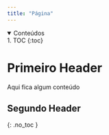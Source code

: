 ```yaml
---
title: "Página"
---
```


<details open markdown="block">
  <summary>
    Conteúdos
  </summary>
1. TOC
{:toc}
</details>


# Primeiro Header

Aqui fica algum conteúdo

## Segundo Header
{: .no_toc }

